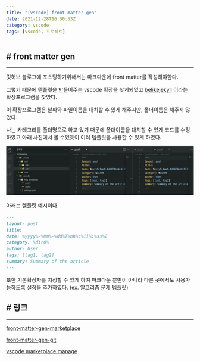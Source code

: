 ```yaml
---
title: "[vscode] front matter gen"
date: 2021-12-28T16:50:53Z
category: vscode
tags: [vscode, 프로젝트]
---
```


## **# front matter gen**

---

깃허브 블로그에 포스팅하기위해서는 마크다운에 front matter를 작성해야한다.

그렇기 때문에 템플릿을 만들어주는 vscode 확장을 찾게되었고 [belikejekyll](https://github.com/Abdillah/vscode-belikejekyll)
이라는 확장프로그램을 찾았다.

이 확장프로그램은 날짜와 파일이름을 대치할 수 있게 해주지만, 폴더이름은 해주지 않았다.

나는 카테고리를 폴더명으로 하고 있기 때문에 폴더이름을 대치할 수 있게 코드를 수정하였고 아래 사진에서 볼 수있듯이 여러 템플릿을 사용할 수 있게 하였다.

![front matter gen](https://github.com/Nor-s/front-matter-gen/raw/HEAD/assets/template_test.gif "front-matter")

아래는 템플릿 예시이다.

```markdown
---
layout: post
title:
date: %yyyy%-%mm%-%dd%T%hh%:%ii%:%ss%Z
category: %dir0%
author: User
tags: [tag1, tag2]
summary: Summary of the article
---
```

또한 기본확장자를 지정할 수 있게 하여 마크다운 뿐만이 아니라 다른 곳에서도 사용가능하도록 설정을 추가하였다.
(ex. 알고리즘 문제 템플릿)

## **# 링크**

---

[front-matter-gen-marketplace](https://marketplace.visualstudio.com/items?itemName=Nor-s.front-matter-gen)

[front-matter-gen-git](https://github.com/Nor-s/front-matter-gen)

[vscode marketplace manage](https://marketplace.visualstudio.com/manage/publishers/)
